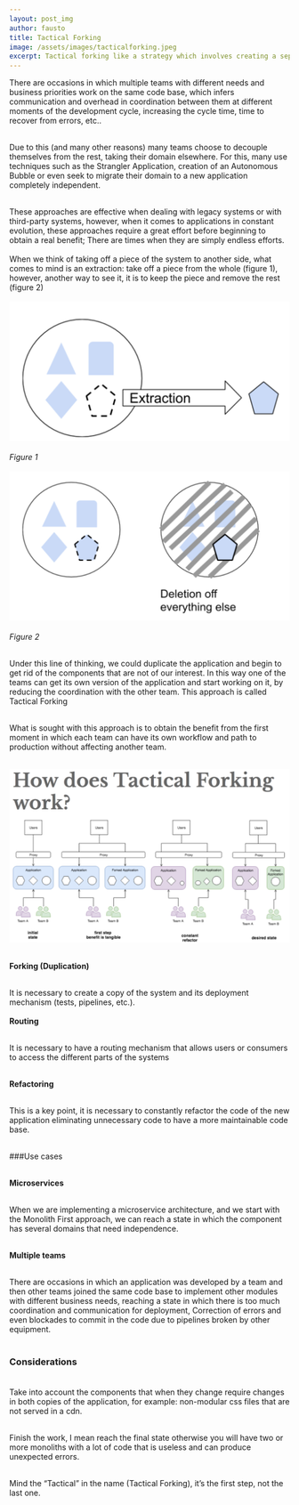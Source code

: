 ```yaml
---
layout: post_img
author: fausto
title: Tactical Forking 
image: /assets/images/tacticalforking.jpeg
excerpt: Tactical forking like a strategy which involves creating a separate fork of the original project to develop new features or fix issues.
---
```

There are occasions in which multiple teams with different needs and business priorities work on the same code base, which infers communication and overhead in coordination between them at different moments of the development cycle, increasing the cycle time, time to recover from errors, etc..<br/><br/>

Due to this (and many other reasons) many teams choose to decouple themselves from the rest, taking their domain elsewhere. For this, many use techniques such as the Strangler Application, creation of an Autonomous Bubble or even seek to migrate their domain to a new application completely independent.
<br/><br/>

These approaches are effective when dealing with legacy systems or with third-party systems, however, when it comes to applications in constant evolution, these approaches require a great effort before beginning to obtain a real benefit; There are times when they are simply endless efforts.
<br/><br/>
When we think of taking off a piece of the system to another side, what comes to mind is an extraction: take off a piece from the whole (figure 1), however, another way to see it, it is to keep the piece and remove the rest (figure 2)
<br/><br/>
![Figure 1](/assets/images/tacticalforking_1.jpg)<br/><br/>
*Figure 1*<br/><br/>
![Figure 2](/assets/images/tacticalforking_2.jpg)<br/><br/>
*Figure 2*<br/><br/>

Under this line of thinking, we could duplicate the application and begin to get rid of the components that are not of our interest. In this way one of the teams can get its own version of the application and start working on it, by reducing the coordination with the other team. This approach is called Tactical Forking<br/><br/>

What is sought with this approach is to obtain the benefit from the first moment in which each team can have its own workflow and path to production without affecting another team.<br/><br/>


![Figure 3](/assets/images/tacticalforking_3.jpg)<br/><br/>

**Forking (Duplication)**<br/><br/>

It is necessary to create a copy of the system and its deployment mechanism (tests, pipelines, etc.).
<br/><br/>
**Routing**<br/><br/>

It is necessary to have a routing mechanism that allows users or consumers to access the different parts of the systems<br/><br/>

**Refactoring**<br/><br/>

This is a key point, it is necessary to constantly refactor the code of the new application eliminating unnecessary code to have a more maintainable code base.<br/><br/>

###Use cases<br/><br/>

**Microservices**<br/><br/>

When we are implementing a microservice architecture, and we start with the Monolith First approach, we can reach a state in which the component has several domains that need independence.<br/><br/>

**Multiple teams**<br/><br/>

There are occasions in which an application was developed by a team and then other teams joined the same code base to implement other modules with different business needs, reaching a state in which there is too much coordination and communication for deployment, Correction of errors and even blockades to commit in the code due to pipelines broken by other equipment.<br/><br/>

### Considerations<br/><br/>

Take into account the components that when they change require changes in both copies of the application, for example: non-modular css files that are not served in a cdn.<br/><br/>

Finish the work, I mean reach the final state otherwise you will have two or more monoliths with a lot of code that is useless and can produce unexpected errors.<br/><br/>

Mind the “Tactical” in the name (Tactical Forking), it’s the first step, not the last one.<br/><br/>
